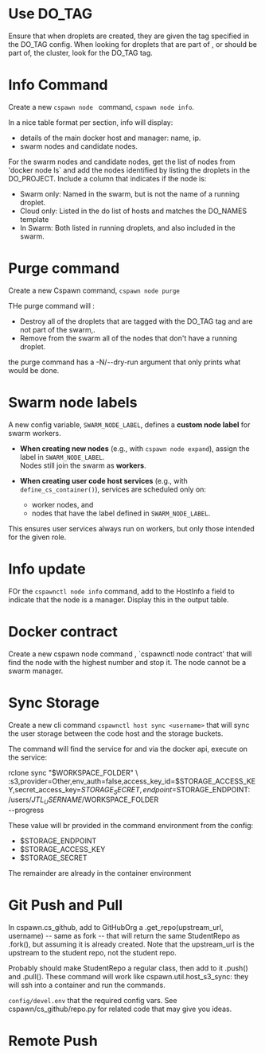 
# Use DO_TAG

Ensure that when droplets are created, they are given the tag specified in the
DO_TAG config. When looking for droplets that are part of , or should be part
of, the cluster, look for the DO_TAG tag. 

# Info Command

Create a new `cspawn node ` command, `cspawn node info`. 

In a nice table format per section, info will display: 

- details of the main docker host and manager: name, ip. 
- swarm nodes and candidate nodes. 

For the swarm nodes and candidate nodes, get the list of nodes from 'docker node ls` and add the nodes identified by listing the droplets in the DO_PROJECT. Include a column that indicates if the node is:

- Swarm only: Named in the swarm, but is not the name of a running droplet. 
- Cloud only: Listed in the do list of hosts and matches the DO_NAMES template 
- In Swarm: Both listed in running droplets, and also included in the swarm. 


# Purge command

Create a new Cspawn command, `cspawn node purge`

THe purge command will :

* Destroy all of the droplets that are tagged with the DO_TAG tag and are not
part of the swarm,.
* Remove from the swarm all of the nodes that don't have a running droplet. 

the purge command has a -N/--dry-run argument that only prints what would be done. 

# Swarm node labels

A new config variable, `SWARM_NODE_LABEL`, defines a **custom node label** for swarm workers.  

- **When creating new nodes** (e.g., with `cspawn node expand`), assign the label in `SWARM_NODE_LABEL`.  
  Nodes still join the swarm as **workers**.  

- **When creating user code host services** (e.g., with `define_cs_container()`), services are scheduled only on:  
  - worker nodes, and  
  - nodes that have the label defined in `SWARM_NODE_LABEL`.  

This ensures user services always run on workers, but only those intended for the given role.

# Info update

FOr the `cspawnctl node info` command, add to the HostInfo a field to indicate that the node is a manager. Display
this in the output table. 


# Docker contract

Create a new cspawn node command , `cspawnctl node contract' that will find the
node with the highest number and stop it. The node cannot be a swarm manager. 


# Sync Storage 

Create a new cli command `cspawnctl host sync <username>` that will sync the
user storage between the code host and the storage buckets. 

The command will find the service for <username> and via the docker api, 
execute on the service: 

rclone sync "$WORKSPACE_FOLDER" \
  :s3,provider=Other,env_auth=false,access_key_id=$STORAGE_ACCESS_KEY,secret_access_key=$STORAGE_SECRET,endpoint=$STORAGE_ENDPOINT:\
  /users/$JTL_USERNAME/$WORKSPACE_FOLDER \
  --progress


These value will br provided in the command environment from the config: 

- $STORAGE_ENDPOINT
- $STORAGE_ACCESS_KEY
- $STORAGE_SECRET

The remainder are already in the container environment


# Git Push and Pull 

In cspawn.cs_github, add  to GitHubOrg a .get_repo(upstream_url, username)  --
same as fork -- that will return the same StudentRepo as .fork(), but assuming
it is already created. Note that the upstream_url is the upstream to the student
repo, not the student repo. 

Probably should make StudentRepo a regular class, then add to it .push() and
.pull(). These command will work like cspawn.util.host_s3_sync: they will  ssh
into a container and run the commands. 

`config/devel.env` that the required config vars. See cspawn/cs_github/repo.py for
related code that may give you ideas. 

# Remote Push